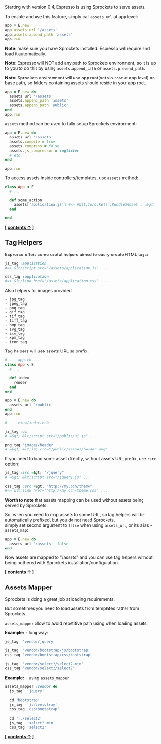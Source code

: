 
Starting with version 0.4, Espresso is using Sprockets to serve assets.

To enable and use this feature, simply call `assets_url` at app level:

```ruby
app = E.new
app.assets_url '/assets'
app.assets.append_path 'assets'
app.run
```

**Note:** make sure you have Sprockets installed. Espresso will require and load it automatically.

**Note:** Espresso will NOT add any path to Sprockets environment, so it is up to you to do this by using `assets.append_path` or `assets.prepend_path`.

**Note:** Sprockets environment will use app root(set via `root` at app level)
as base path, so folders containing assets should reside in your app root.

```ruby
app = E.new do
  assets_url '/assets'
  assets.append_path 'assets'
  assets.append_path 'public'
end
app.run
```

`assets` method can be used to fully setup Sprockets environment:

```ruby
app = E.new do
  assets_url '/assets'
  assets.compile = true
  assets.compress = false
  assets.js_compressor = :uglifier
  # etc.
end

app.run
```

To access assets inside controllers/templates, use `assets` method:

```ruby
class App < E
  # ...

  def some_action
    assets['application.js'] #=> #&lt;Sprockets::BundledAsset ...&gt;
  end

end
```


**[ [contents &uarr;](https://github.com/espresso/espresso#tutorial) ]**


Tag Helpers
---

Espresso offers some useful helpers aimed to easily create HTML tags:

```ruby
js_tag :application
#=> &lt;script src="/assets/application.js" ...

css_tag :application
#=> &lt;link href="/assets/application.css" ...
```

Also helpers for images provided:

    - jpg_tag
    - jpeg_tag
    - png_tag
    - gif_tag
    - tif_tag
    - tiff_tag
    - bmp_tag
    - svg_tag
    - ico_tag
    - xpm_tag
    - icon_tag


Tag helpers will use assets URL as prefix:

```ruby
# --- app.rb ---
class App < E
  # ...

  def index
    render
  end
end

app = E.new do
  assets_url '/public'
end
app.run

# --- view/index.erb ---

js_tag :ui
# =&gt; &lt;script src="/public/ui.js" ...

png_tag 'images/header'
# =&gt; &lt;img src="/public/images/header.png"
```

If you need to load some asset directly, without assets URL prefix, use `:src` option:

```ruby
js_tag :src =&gt; "/jquery"
# =&gt; &lt;script src="/jquery.js" ...

css_tag :src =&gt; "http://my.cdn/theme"
#=> &lt;link href="http://my.cdn/theme.css" ...
```


**Worth to note** that assets mapping can be used without assets being served by Sprockets.

So, when you need to map assets to some URL, so tag helpers will be
automatically prefixed, but you do not need Sprockets,<br>simply set second
argument to `false` when using `assets_url`, or its alias - `assets_map`:

```ruby
app = E.new do
  assets_url '/assets', false
end
```

Now assets are mapped to "/assets" and you can use tag helpers without 
being bothered with Sprockets installation/configuration.


**[ [contents &uarr;](https://github.com/espresso/espresso#tutorial) ]**

Assets Mapper
---

Sprockets is doing a great job at loading requirements.

But sometimes you need to load assets from templates rather from Sprockets.

`assets_mapper` allow to avoid repetitive path using when loading assets.

**Example:** - long way:

```ruby
js_tag  'vendor/jquery'

js_tag  'vendor/bootstrap/js/bootstrap'
css_tag 'vendor/bootstrap/css/bootstrap'

js_tag  'vendor/select2/select2.min'
css_tag 'vendor/select2/select2'
```

**Example:** - using `assets_mapper`

```ruby
assets_mapper :vendor do
  js_tag  'jquery'
  
  cd 'bootstrap'
  js_tag  'js/bootstrap'
  css_tag 'css/bootstrap'
  
  cd '../select2'
  js_tag  'select2.min'
  css_tag 'select2'
```

**[ [contents &uarr;](https://github.com/espresso/espresso#tutorial) ]**




